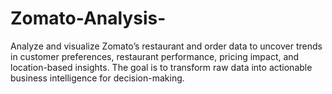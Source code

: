 # Zomato-Analysis-
Analyze and visualize Zomato’s restaurant and order data to uncover trends in customer preferences, restaurant performance, pricing impact, and location-based insights. The goal is to transform raw data into actionable business intelligence for decision-making.
